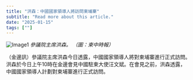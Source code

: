 ```yaml
---
title: "洪森：中國國家領導人將訪問柬埔寨"
subtitle: "Read more about this article."
date: "2025-01-15"
tags: [""]
---
```


![Image1](/thumbnails/Chinese-Leader-Will-Visit.jpg "Meeting")
*參議院主席洪森。 （圖：柬中時報）*

（金邊訊）參議院主席洪森今日透露，中國國家領導人將對柬埔寨進行正式訪問。
<br/>
洪森於今日上午10時在金邊會見中國駐柬大使汪文斌。在會見之前，洪森透露，中國國家領導人計劃對柬埔寨進行正式訪問。